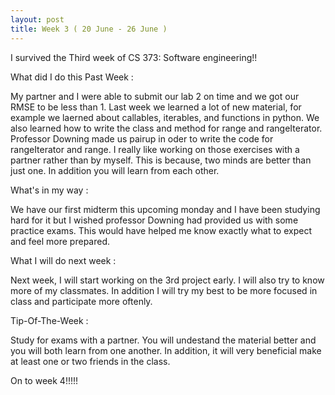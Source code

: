 ```yaml
---
layout: post
title: Week 3 ( 20 June - 26 June )
---
```


I survived the Third week of CS 373: Software engineering!!

What did I do this Past Week :

My partner and I were able to submit our lab 2 on time and we got our RMSE to be less than 1. Last week we learned a lot of new material, for example we laerned about callables, iterables, and functions in python. We also learned how to write the class and method for range and rangeIterator. Professor Downing made us pairup in oder to write the code for rangeIterator and range. I really like working on those exercises with a partner rather than by myself. This is because, two minds are better than just one. In addition you will learn from each other.  

What's in my way :

We have our first midterm this upcoming monday and I have been studying hard for it but I wished professor Downing had provided us with some practice exams. This would have helped me know exactly what to expect and feel more prepared.

What I will do next week :

Next week, I will start working on the 3rd project early. I will also try to know more of my classmates. In addition I will try my best to be more focused in class and participate more oftenly.

Tip-Of-The-Week :

Study for exams with a partner. You will undestand the material better and you will both learn from one another. In addition, it will very beneficial make at least one or two friends in the class.

On to week 4!!!!!
